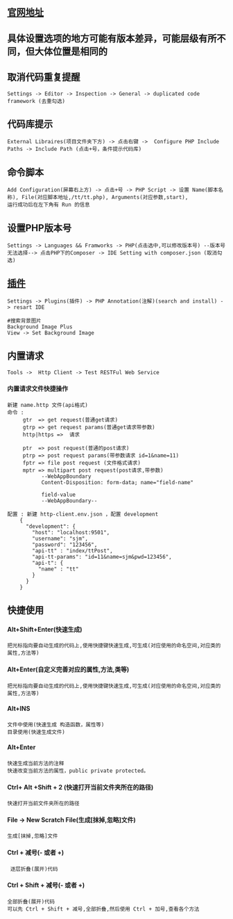 ## [官网地址](https://www.jetbrains.com/help/phpstorm/quick-start-guide-phpstorm.html)

## 具体设置选项的地方可能有版本差异，可能层级有所不同，但大体位置是相同的

## 取消代码重复提醒
    Settings -> Editor -> Inspection -> General -> duplicated code framework (去重勾选)
    
## 代码库提示
    External Libraires(项目文件夹下方) -> 点击右键 ->  Configure PHP Include Paths -> Include Path (点击+号，条件提示代码库)
    
## 命令脚本 
    Add Configuration(屏幕右上方) -> 点击+号 -> PHP Script -> 设置 Name(脚本名称), File(对应脚本地址,/tt/tt.php), Arguments(对应参数,start),
    运行成功后在左下角有 Run 的信息
    
## 设置PHP版本号
    Settings -> Languages && Framworks -> PHP(点击选中,可以修改版本号) --版本号无法选择--> 点击PHP下的Composer -> IDE Setting with composer.json (取消勾选)
    
## [插件](https://plugins.jetbrains.com/phpstorm)
    Settings -> Plugins(插件) -> PHP Annotation(注解)(search and install) -> resart IDE
    
    #搜索背景图片
    Background Image Plus
    View -> Set Background Image
    
## 内置请求
    Tools ->  Http Client -> Test RESTFul Web Service

#### 内置请求文件快捷操作
    新建 name.http 文件(api格式)
    命令 : 
         gtr  => get request(普通get请求)
         gtrp => get request params(普通get请求带参数)
         http|https =>  请求
         
         ptr  => post request(普通的post请求)
         ptrp => post request params(带参数请求 id=1&name=11)
         fptr => file post request (文件格式请求)
         mptr => multipart post request(post请求,带参数)
               --WebAppBoundary
               Content-Disposition: form-data; name="field-name"
               
               field-value
               --WebAppBoundary--
               
    配置 : 新建 http-client.env.json ，配置 development
        {
          "development": {
            "host": "localhost:9501",
            "username": "sjm",
            "password": "123456",
            "api-tt" : "index/ttPost",
            "api-tt-params": "id=11&name=sjm&pwd=123456",
            "api-t": {
              "name" : "tt"
            }
          }
        }               

## 快捷使用
    
#### Alt+Shift+Enter(快速生成)
    把光标指向要自动生成的代码上,使用快捷键快速生成,可生成(对应使用的命名空间,对应类的属性,方法等)  

#### Alt+Enter(自定义完善对应的属性,方法,类等)
    把光标指向要自动生成的代码上,使用快捷键快速生成,可生成(对应使用的命名空间,对应类的属性,方法等)

#### Alt+INS
    文件中使用(快速生成 构造函数，属性等)
    目录使用(快速生成文件)

#### Alt+Enter
    快速生成当前方法的注释      
    快速改变当前方法的属性，public private protected。
    
    
#### Ctrl+ Alt +Shift + 2 (快速打开当前文件夹所在的路径)
    快速打开当前文件夹所在的路径

#### File -> New Scratch File(生成[抹掉,忽略]文件)
    生成[抹掉,忽略]文件
    
#### Ctrl + 减号(- 或者 +)  
     逐层折叠(展开)代码
     
#### Ctrl +  Shift +  减号(- 或者 +)     
    全部折叠(展开)代码
    可以先 Ctrl + Shift + 减号,全部折叠,然后使用 Ctrl + 加号,查看各个方法